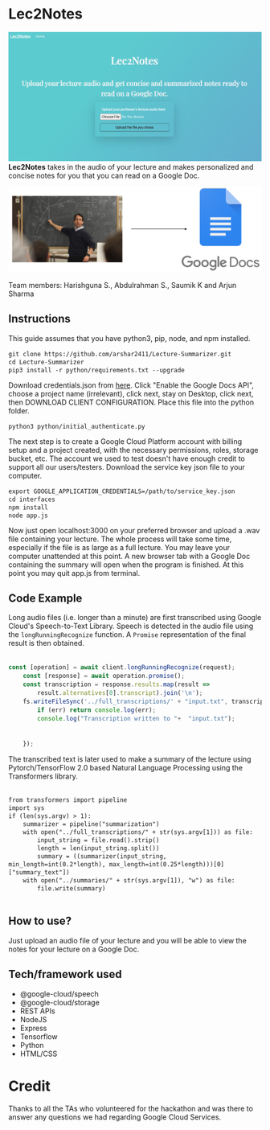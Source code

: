 # Lec2Notes
![Image of Website](/readmepic.png)
**Lec2Notes** takes in the audio of your lecture and makes personalized and concise notes for you that you can read on a Google Doc. 

![Image of TheThing](/process.png)

Team members: Harishguna S., Abdulrahman S., Saumik K and Arjun Sharma

## Instructions
This guide assumes that you have python3, pip, node, and npm installed.
```shell
git clone https://github.com/arshar2411/Lecture-Summarizer.git
cd Lecture-Summarizer
pip3 install -r python/requirements.txt --upgrade
```
Download credentials.json from [here](https://developers.google.com/docs/api/quickstart/python). Click "Enable the Google Docs API", choose a project name (irrelevant), click next, stay on Desktop, click next, then DOWNLOAD CLIENT CONFIGURATION. Place this file into the python folder. 
```shell
python3 python/initial_authenticate.py
```
The next step is to create a Google Cloud Platform account with billing setup and a project created, with the necessary permissions, roles, storage bucket, etc. The account we used to test doesn't have enough credit to support all our users/testers. Download the service key json file to your computer.
```shell
export GOOGLE_APPLICATION_CREDENTIALS=/path/to/service_key.json
cd interfaces
npm install
node app.js
```
Now just open localhost:3000 on your preferred browser and upload a .wav file containing your lecture. The whole process will take some time, especially if the file is as large as a full lecture. You may leave your computer unattended at this point. A new browser tab with a Google Doc containing the summary will open when the program is finished. At this point you may quit app.js from terminal.



## Code Example
Long audio files (i.e. longer than a minute) are first transcribed using Google Cloud's Speech-to-Text Library. 
Speech is detected in the audio file using the `longRunningRecognize` function. A `Promise` representation of the final result is then obtained. 
```javascript

const [operation] = await client.longRunningRecognize(request);
    const [response] = await operation.promise();
    const transcription = response.results.map(result =>
        result.alternatives[0].transcript).join('\n');
    fs.writeFileSync('../full_transcriptions/' + "input.txt", transcription, 'ascii', function (err) {
        if (err) return console.log(err);
        console.log("Transcription written to "+  "input.txt");


    });
```
The transcribed text is later used to make a summary of the lecture using Pytorch/TensorFlow 2.0 based Natural Language Processing using the Transformers library. 
```python3

from transformers import pipeline
import sys
if (len(sys.argv) > 1):
    summarizer = pipeline("summarization")
    with open("../full_transcriptions/" + str(sys.argv[1])) as file:
        input_string = file.read().strip()
        length = len(input_string.split())
        summary = ((summarizer(input_string, min_length=int(0.2*length), max_length=int(0.25*length)))[0]["summary_text"])
    with open("../summaries/" + str(sys.argv[1]), "w") as file:
        file.write(summary)


```

## How to use?
Just upload an audio file of your lecture and you will be able to view the notes for your lecture on a Google Doc. 

## Tech/framework used
* @google-cloud/speech
* @google-cloud/storage 
* REST APIs
* NodeJS 
* Express
* Tensorflow 
* Python
* HTML/CSS

# Credit
Thanks to all the TAs who volunteered for the hackathon and was there to answer any questions we had regarding Google Cloud Services. 
